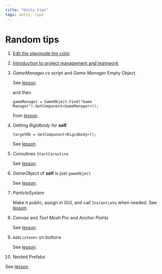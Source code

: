 ```yaml
---
title: "Unity tips"
tags: unity, tips
---
```


# Random tips

1. [Edit the playmode tint color](https://learn.unity.com/tutorial/1-3-make-the-camera-follow-the-vehicle-with-variables?uv=2021.3&labelRequired=true&pathwayId=5f7e17e1edbc2a5ec21a20af&missionId=5f71fe63edbc2a00200e9de0&projectId=5caccdfbedbc2a3cef0efe63#63b4e387edbc2a49cf9ed999)

2. [Introduction to project management and teamwork](https://learn.unity.com/tutorial/introduction-to-project-management-and-teamwork?uv=2021.3&pathwayId=5f7e17e1edbc2a5ec21a20af&missionId=5f71fe63edbc2a00200e9de0#5fad668fedbc2a002016e0ad)

3. _GameManager.cs_ script and _Game Manager_ Empty Object.

   See [lesson](https://learn.unity.com/tutorial/lesson-5-1-clicky-mouse?uv=2021.3&pathwayId=5f7e17e1edbc2a5ec21a20af&missionId=5f7648a4edbc2a5578eb67df&projectId=5cf96bdeedbc2a2b475972b3#).

   and then

   ```
   gameManager = GameObject.Find("Game Manager").GetComponent<GameManager>();
   ```

   from [lesson](https://learn.unity.com/tutorial/lesson-5-2-keeping-score?uv=2021.3&pathwayId=5f7e17e1edbc2a5ec21a20af&missionId=5f7648a4edbc2a5578eb67df&projectId=5cf96bdeedbc2a2b475972b3#5ce6151aedbc2a0076e7401a).

4. Getting *Rigidbody* for **self**

   ```
   targetRb = GetComponent<Rigidbody>();
   ```

   See [lesson](https://learn.unity.com/tutorial/lesson-5-1-clicky-mouse?uv=2021.3&pathwayId=5f7e17e1edbc2a5ec21a20af&missionId=5f7648a4edbc2a5578eb67df&projectId=5cf96bdeedbc2a2b475972b3#).

5. Coroutines `StartCoroutine`

   See [lesson](https://learn.unity.com/tutorial/lesson-5-1-clicky-mouse?uv=2021.3&pathwayId=5f7e17e1edbc2a5ec21a20af&missionId=5f7648a4edbc2a5578eb67df&projectId=5cf96bdeedbc2a2b475972b3#).

6. *GameObject* of **self** is just `gameObject`

   See [lesson](https://learn.unity.com/tutorial/lesson-5-1-clicky-mouse?uv=2021.3&pathwayId=5f7e17e1edbc2a5ec21a20af&missionId=5f7648a4edbc2a5578eb67df&projectId=5cf96bdeedbc2a2b475972b3#).

7. *ParticleSystem*

   Make it public, assign in GUI, and call `Instantiate` when needed. See [lesson](https://learn.unity.com/tutorial/lesson-5-2-keeping-score?uv=2021.3&pathwayId=5f7e17e1edbc2a5ec21a20af&missionId=5f7648a4edbc2a5578eb67df&projectId=5cf96bdeedbc2a2b475972b3#5ce6151aedbc2a0076e7401a).

8. *Canvas* and *Text Mesh Pro* and *Anchor Points*

   See [lesson](https://learn.unity.com/tutorial/lesson-5-2-keeping-score?uv=2021.3&pathwayId=5f7e17e1edbc2a5ec21a20af&missionId=5f7648a4edbc2a5578eb67df&projectId=5cf96bdeedbc2a2b475972b3#).

9. `AddListener` on buttons

   See [lesson](https://learn.unity.com/tutorial/lesson-5-4-what-s-the-difficulty?uv=2021.3&pathwayId=5f7e17e1edbc2a5ec21a20af&missionId=5f7648a4edbc2a5578eb67df&projectId=5cf96bdeedbc2a2b475972b3#).
   
10. Nested Prefabs

   See [lesson](https://learn.unity.com/tutorial/lab-5-swap-out-your-assets-1?uv=2021.3&pathwayId=5f7e17e1edbc2a5ec21a20af&missionId=5f7648a4edbc2a5578eb67df&projectId=5cf96bdeedbc2a2b475972b3#).
   